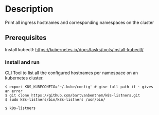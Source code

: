 # Description
Print all ingress hostnames and corresponding namespaces on the cluster 

## Prerequisites
Install kubectl: https://kubernetes.io/docs/tasks/tools/install-kubectl/


### Install and run
CLI Tool to list all the configured hostnames per namespace on an kubernetes cluster.

``` shell
$ export K8S_KUBECONFIG='~/.kube/config' # give full path if ~ gives an error
$ git clone https://github.com/bartvanbenthem/k8s-listners.git
$ sudo k8s-listners/bin/k8s-listners /usr/bin/

$ k8s-listners
```

